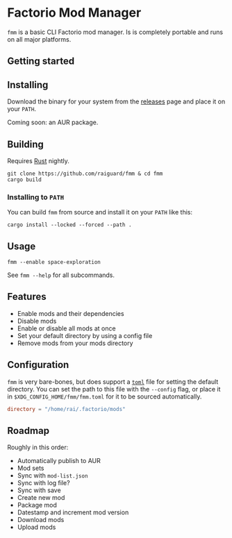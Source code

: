 # Factorio Mod Manager

`fmm` is a basic CLI Factorio mod manager. Is is completely portable and runs on all major platforms.

## Getting started

## Installing

Download the binary for your system from the [releases](https://github.com/raiguard/fmm/releases) page and place it on your `PATH`.

Coming soon: an AUR package.

## Building

Requires [Rust](https://rust-lang.org) nightly.

```
git clone https://github.com/raiguard/fmm & cd fmm
cargo build
```

### Installing to `PATH`

You can build `fmm` from source and install it on your `PATH` like this:

```
cargo install --locked --forced --path .
```

## Usage

```
fmm --enable space-exploration
```

See `fmm --help` for all subcommands.

## Features

- Enable mods and their dependencies
- Disable mods
- Enable or disable all mods at once
- Set your default directory by using a config file
- Remove mods from your mods directory

## Configuration

`fmm` is very bare-bones, but does support a [`toml`](https://toml.io/en/) file for setting the default directory. You can set the path to this file with the `--config` flag, or place it in `$XDG_CONFIG_HOME/fmm/fmm.toml` for it to be sourced automatically.

```toml
directory = "/home/rai/.factorio/mods"
```

## Roadmap

Roughly in this order:

- Automatically publish to AUR
- Mod sets
- Sync with `mod-list.json`
- Sync with log file?
- Sync with save
- Create new mod
- Package mod
- Datestamp and increment mod version
- Download mods
- Upload mods
